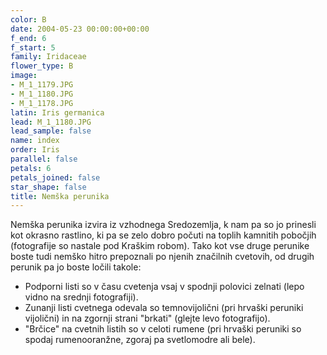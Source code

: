 ```yaml
---
color: B
date: 2004-05-23 00:00:00+00:00
f_end: 6
f_start: 5
family: Iridaceae
flower_type: B
image:
- M_1_1179.JPG
- M_1_1180.JPG
- M_1_1178.JPG
latin: Iris germanica
lead: M_1_1180.JPG
lead_sample: false
name: index
order: Iris
parallel: false
petals: 6
petals_joined: false
star_shape: false
title: Nemška perunika
---
```

Nemška perunika izvira iz vzhodnega Sredozemlja, k nam pa so jo prinesli kot okrasno rastlino, ki pa se zelo dobro počuti na toplih kamnitih pobočjih (fotografije so nastale pod Kraškim robom). Tako kot vse druge perunike boste tudi nemško hitro prepoznali po njenih značilnih cvetovih, od drugih perunik pa jo boste ločili takole:

-   Podporni listi so v času cvetenja vsaj v spodnji polovici zelnati (lepo vidno na srednji fotografiji).
-   Zunanji listi cvetnega odevala so temnovijolični (pri hrvaški peruniki vijolični) in na zgornji strani \"brkati\" (glejte levo fotografijo).
-   \"Brčice\" na cvetnih listih so v celoti rumene (pri hrvaški peruniki so spodaj rumenooranžne, zgoraj pa svetlomodre ali bele).
